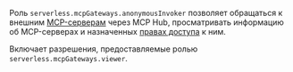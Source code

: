 Роль `serverless.mcpGateways.anonymousInvoker` позволяет обращаться к внешним [MCP-серверам](../../../ai-studio/concepts/mcp-hub/index.md#servers) через MCP Hub, просматривать информацию об MCP-серверах и назначенных [правах доступа](../../../iam/concepts/access-control/roles.md) к ним.

Включает разрешения, предоставляемые ролью `serverless.mcpGateways.viewer`.
